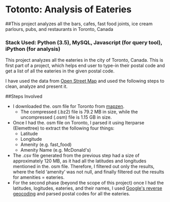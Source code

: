 # Totonto: Analysis of Eateries
##This project analyzes all the bars,	cafes,	fast food joints, ice cream parlours,	pubs, and	restaurants in Toronto, Canada
### Stack Used: Python (3.5), MySQL, Javascript (for query tool), iPython (for analysis)

This project analyzes all the eateries in the city of Toronto, Canada. This is first part of a project, which helps end user to type-in their postal code and get a list of all the eateries in the given postal code.

I have used the data from [Open Street Map](https://www.openstreetmap.org/) and used the following steps to clean, analyze and present it. 

##Steps Involved

* I downloaded the. osm file for Toronto from [mapzen](https://mapzen.com/data/metro-extracts/metro/toronto_canada/).
  * The compressed (.bz2) file is 79.2 MB in size, while the uncompressed (.osm) file is 1.15 GB in size.
* Once I had the. osm file on Toronto, I parsed it using Iterparse (Elemettree) to extract the following four things:
  * Latitude
  * Longitude
  * Amenity (e.g. fast_food)
  * Amenity Name (e.g. McDonald's)
* The .csv file generated from the previous step had a size of approximately 120 MB, as it had all the latitudes and longitudes mentioned in the. osm file. Therefore, I filtered out only the results, where the field ‘amenity’ was not null, and finally filtered out the results for amenities = eateries. 
* For the second phase (beyond the scope of this project) once I had the latitudes, logitudes, eateries, and their names, I used [Google's reverse geocoding](https://developers.google.com/maps/documentation/javascript/examples/geocoding-reverse) and parsed postal codes for all the eateries. 

 
